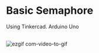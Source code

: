 <h1>Basic Semaphore</h1>
Using Tinkercad. Arduino Uno <br>
<br>

![ezgif com-video-to-gif](https://user-images.githubusercontent.com/26334453/40258539-6f129054-5ae1-11e8-9ba8-b177988922da.gif)
